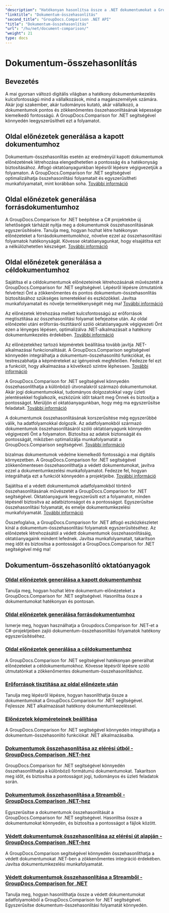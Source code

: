 ```yaml
---
"description": "Hatékonyan hasonlítsa össze a .NET dokumentumokat a GroupDocs.Comparison segítségével. Egyszerűsítse a dokumentumkezelést, javítsa a munkafolyamatokat és biztosítsa a pontosságot. Tudjon meg többet!"
"linktitle": "Dokumentum-összehasonlítás"
"second_title": "GroupDocs.Comparison .NET API"
"title": "Dokumentum-összehasonlítás"
"url": "/hu/net/document-comparison/"
"weight": 21
type: docs
---
```

# Dokumentum-összehasonlítás

## Bevezetés

A mai gyorsan változó digitális világban a hatékony dokumentumkezelés kulcsfontosságú mind a vállalkozások, mind a magánszemélyek számára. Akár jogi szakember, akár tudományos kutató, akár vállalkozó, a dokumentumok pontos és zökkenőmentes összehasonlításának képessége kiemelkedő fontosságú. A GroupDocs.Comparison for .NET segítségével könnyedén leegyszerűsítheti ezt a folyamatot.

## Oldal előnézetek generálása a kapott dokumentumhoz

Dokumentum-összehasonlítás esetén az eredményül kapott dokumentumok előnézetének létrehozása elengedhetetlen a pontosság és a hatékonyság biztosításához. Átfogó oktatóanyagunkban lépésről lépésre végigvezetjük a folyamaton. A GroupDocs.Comparison for .NET segítségével optimalizálhatja összehasonlítási folyamatait és egyszerűsítheti munkafolyamatait, mint korábban soha. [További információ](./generate-page-previews-resultant-document/)

## Oldal előnézetek generálása forrásdokumentumhoz

A GroupDocs.Comparison for .NET beépítése a C# projektekbe új lehetőségek tárházát nyitja meg a dokumentumok összehasonlításának egyszerűsítésére. Tanulja meg, hogyan hozhat létre hatékonyan előnézeteket a forrásdokumentumokhoz, növelve ezzel az összehasonlítási folyamatok hatékonyságát. Kövesse oktatóanyagunkat, hogy elsajátítsa ezt a nélkülözhetetlen készséget. [További információ](./generate-page-previews-source-document/)

## Oldal előnézetek generálása a céldokumentumhoz

Sajátítsa el a céldokumentumok előnézeteinek létrehozásának művészetét a GroupDocs.Comparison for .NET segítségével. Lépésről lépésre útmutatónk felvértezi Önt a zökkenőmentes és pontos dokumentum-összehasonlítás biztosításához szükséges ismeretekkel és eszközökkel. Javítsa munkafolyamatait és növelje termelékenységét még ma! [További információ](./generate-page-previews-target-document/)

Az előnézetek létrehozása mellett kulcsfontosságú az erőforrások megtisztítása az összehasonlítási folyamat befejezése után. Az oldal előnézetei utáni erőforrás-tisztításról szóló oktatóanyagunk végigvezeti Önt ezen a lényeges lépésen, optimalizálva .NET-alkalmazásait a hatékony dokumentumkezelés érdekében. [További információ](./clean-resources-after-page-previews/)

Az előnézetekhez tartozó képméretek beállítása tovább javítja .NET-alkalmazásai funkcionalitását. A GroupDocs.Comparison segítségével könnyedén integrálhatja a dokumentum-összehasonlító funkciókat, és testreszabhatja a képméreteket az igényeinek megfelelően. Fedezze fel ezt a funkciót, hogy alkalmazása a következő szintre léphessen. [További információ](./set-specific-image-sizes-for-previews/)

A GroupDocs.Comparison for .NET segítségével könnyedén összehasonlíthatja a különböző útvonalakról származó dokumentumokat. Akár jogi dokumentumokkal, tudományos dolgozatokkal vagy üzleti jelentésekkel foglalkozik, eszközünk időt takarít meg Önnek és biztosítja a pontosságot. Merüljön el oktatóanyagunkban, hogy még ma egyszerűsítse feladatait. [További információ](./compare-documents-from-path/)

A dokumentumok összehasonlításának korszerűsítése még egyszerűbbé válik, ha adatfolyamokkal dolgozik. Az adatfolyamokból származó dokumentumok összehasonlításáról szóló oktatóanyagunk könnyedén végigvezeti Önt a folyamaton. Biztosítsa az adatok biztonságát és pontosságát, miközben optimalizálja munkafolyamatát a GroupDocs.Comparison segítségével. [További információ](./compare-documents-from-stream/)

bizalmas dokumentumok védelme kiemelkedő fontosságú a mai digitális környezetben. A GroupDocs.Comparison for .NET segítségével zökkenőmentesen összehasonlíthatja a védett dokumentumokat, javítva ezzel a dokumentumkezelési munkafolyamatot. Fedezze fel, hogyan integrálhatja ezt a funkciót könnyedén a projektjeibe. [További információ](./compare-protected-documents-from-path/)

Sajátítsa el a védett dokumentumok adatfolyamokból történő összehasonlításának művészetét a GroupDocs.Comparison for .NET segítségével. Oktatóanyagunk leegyszerűsíti ezt a folyamatot, minden lépésnél biztosítva az adatbiztonságot és a pontosságot. Egyszerűsítse összehasonlítási folyamatát, és emelje dokumentumkezelési munkafolyamatát. [További információ](./compare-protected-documents-from-stream/)

Összefoglalva, a GroupDocs.Comparison for .NET átfogó eszközkészletet kínál a dokumentum-összehasonlítási folyamatok egyszerűsítéséhez. Az előnézetek létrehozásától a védett dokumentumok összehasonlításáig, oktatóanyagaink mindent lefednek. Javítsa munkafolyamatait, takarítson meg időt és biztosítsa a pontosságot a GroupDocs.Comparison for .NET segítségével még ma!
## Dokumentum-összehasonlító oktatóanyagok
### [Oldal előnézetek generálása a kapott dokumentumhoz](./generate-page-previews-resultant-document/)
Tanulja meg, hogyan hozhat létre dokumentum-előnézeteket a GroupDocs.Comparison for .NET segítségével. Hasonlítsa össze a dokumentumokat hatékonyan és pontosan.
### [Oldal előnézetek generálása forrásdokumentumhoz](./generate-page-previews-source-document/)
Ismerje meg, hogyan használhatja a Groupdocs.Comparison for .NET-et a C#-projektjeiben zajló dokumentum-összehasonlítási folyamatok hatékony egyszerűsítéséhez.
### [Oldal előnézetek generálása a céldokumentumhoz](./generate-page-previews-target-document/)
A GroupDocs.Comparison for .NET segítségével hatékonyan generálhat előnézeteket a céldokumentumokhoz. Kövesse lépésről lépésre szóló útmutatónkat a zökkenőmentes dokumentum-összehasonlításhoz.
### [Erőforrások tisztítása az oldal előnézete után](./clean-resources-after-page-previews/)
Tanulja meg lépésről lépésre, hogyan hasonlíthatja össze a dokumentumokat a GroupDocs.Comparison for .NET segítségével. Fejlessze .NET alkalmazásait hatékony dokumentumkezeléssel.
### [Előnézetek képméreteinek beállítása](./set-specific-image-sizes-for-previews/)
A GroupDocs.Comparison for .NET segítségével könnyedén integrálhatja a dokumentum-összehasonlító funkciókat .NET alkalmazásaiba.
### [Dokumentumok összehasonlítása az elérési útból - GroupDocs.Comparison .NET-hez](./compare-documents-from-path/)
GroupDocs.Comparison for .NET segítségével könnyedén összehasonlíthatja a különböző formátumú dokumentumokat. Takarítson meg időt, és biztosítsa a pontosságot jogi, tudományos és üzleti feladatok során.
### [Dokumentumok összehasonlítása a Streamből - GroupDocs.Comparison .NET-hez](./compare-documents-from-stream/)
Egyszerűsítse a dokumentumok összehasonlítását a GroupDocs.Comparison for .NET segítségével. Hasonlítsa össze a dokumentumokat könnyedén, és biztosítsa a pontosságot a fájlok között.
### [Védett dokumentumok összehasonlítása az elérési út alapján - GroupDocs.Comparison .NET-hez](./compare-protected-documents-from-path/)
A GroupDocs.Comparison segítségével könnyedén összehasonlíthatja a védett dokumentumokat .NET-ben a zökkenőmentes integráció érdekében. Javítsa dokumentumkezelési munkafolyamatát.
### [Védett dokumentumok összehasonlítása a Streamből - GroupDocs.Comparison for .NET](./compare-protected-documents-from-stream/)
Tanulja meg, hogyan hasonlíthatja össze a védett dokumentumokat adatfolyamokból a GroupDocs.Comparison for .NET segítségével. Egyszerűsítse dokumentum-összehasonlítási folyamatát könnyedén.